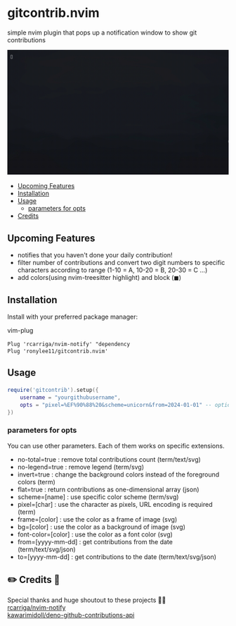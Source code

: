 # gitcontrib.nvim

simple nvim plugin that pops up a notification window to show git contributions

![demo](./assets/demo.gif)

- [Upcoming Features](#upcoming-features)
- [Installation](#installation)
- [Usage](#usage)
  - [parameters for opts](#parameters-for-opts)
- [Credits](#%EF%B8%8F-credits-)

## Upcoming Features

- notifies that you haven't done your daily contribution!
- filter number of contributions and convert two digit numbers to specific characters according to range (1-10 = A, 10-20 = B, 20-30 = C ...)
- add colors(using nvim-treesitter highlight) and block (◼︎)

## Installation

Install with your preferred package manager:

vim-plug

```
Plug 'rcarriga/nvim-notify' "dependency
Plug 'ronylee11/gitcontrib.nvim'
```

## Usage

```lua
require('gitcontrib').setup({
    username = "yourgithubusername",
    opts = "pixel=%EF%90%88%20&scheme=unicorn&from=2024-01-01" -- optional
})
```

### parameters for opts

You can use other parameters. Each of them works on specific extensions.

- no-total=true : remove total contributions count (term/text/svg)
- no-legend=true : remove legend (term/svg)
- invert=true : change the background colors instead of the foreground colors (term)
- flat=true : return contributions as one-dimensional array (json)
- scheme=[name] : use specific color scheme (term/svg)
- pixel=[char] : use the character as pixels, URL encoding is required (term)
- frame=[color] : use the color as a frame of image (svg)
- bg=[color] : use the color as a background of image (svg)
- font-color=[color] : use the color as a font color (svg)
- from=[yyyy-mm-dd] : get contributions from the date (term/text/svg/json)
- to=[yyyy-mm-dd] : get contributions to the date (term/text/svg/json)

## ✏️ Credits 📔

Special thanks and huge shoutout to these projects 🌟🌟 <br/>
[rcarriga/nvim-notify](https://github.com/rcarriga/nvim-notify) <br/>
[kawarimidoll/deno-github-contributions-api](https://github.com/kawarimidoll/deno-github-contributions-api) <br/>

